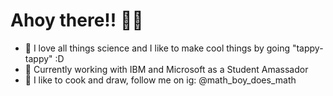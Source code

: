 # Ahoy there!! 🌊🦦

<!--
**Alex1602e19/Alex1602e19** is a ✨ _special_ ✨ repository because its `README.md` (this file) appears on your GitHub profile.
-->
- 🧪 I love all things science and I like to make cool things by going "tappy-tappy" :D
- 🧪 Currently working with IBM and Microsoft as a Student Amassador
- 🧪 I like to cook and draw, follow me on ig: @math_boy_does_math
